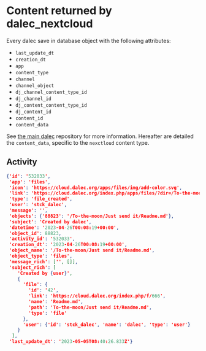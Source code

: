 # Content returned by dalec_nextcloud

Every dalec save in database object with the following attributes:

 - `last_update_dt` 
 - `creation_dt` 
 - `app` 
 - `content_type` 
 - `channel` 
 - `channel_object` 
 - `dj_channel_content_type_id`
 - `dj_channel_id`
 - `dj_content_content_type_id`
 - `dj_content_id`
 - `content_id`
 - `content_data`

See [the main dalec](https://github.com/webu/dalec) repository for more information.
Hereafter are detailed the `content_data`, specific to the `nexctloud` content type.

## Activity

```json
{'id': '532033',
 'app': 'files',
 'icon': 'https://cloud.dalec.org/apps/files/img/add-color.svg',
 'link': 'https://cloud.dalec.org/index.php/apps/files/?dir=/To-the-moon/Just%20send%20it',
 'type': 'file_created',
 'user': 'stck_dalec',
 'message': '',
 'objects': {'88823': '/To-the-moon/Just send it/Readme.md'},
 'subject': 'Created by dalec',
 'datetime': '2023-04-26T00:08:19+00:00',
 'object_id': 88823,
 'activity_id': '532033',
 'creation_dt': '2023-04-26T00:08:19+00:00',
 'object_name': '/To-the-moon/Just send it/Readme.md',
 'object_type': 'files',
 'message_rich': ['', []],
 'subject_rich': [
    'Created by {user}',
    {
      'file': {
        'id': '42',
        'link': 'https://cloud.dalec.org/index.php/f/666',
        'name': 'Readme.md',
        'path': 'To-the-moon/Just send it/Readme.md',
        'type': 'file'
      },
      'user': {'id': 'stck_dalec', 'name': 'dalec', 'type': 'user'}
    }
  ],
 'last_update_dt': '2023-05-05T08:40:26.833Z'}
```
